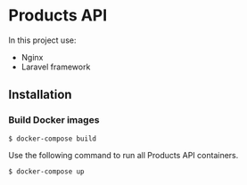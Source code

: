 # Products API

In this project use:
* Nginx
* Laravel framework

## Installation

### Build Docker images

```console
$ docker-compose build
```

Use the following command to run all Products API containers.
```console
$ docker-compose up
```
